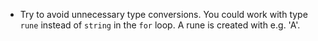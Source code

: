 - Try to avoid unnecessary type conversions. You could work with type `rune` instead of `string` in 
the `for` loop. A rune is created with e.g. 'A'.